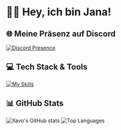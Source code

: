 # 👋🏼 Hey, ich bin Jana!
## 🌐 Meine Präsenz auf Discord

[![Discord Presence](https://lanyard.cnrad.dev/api/709325060980342785)](https://discord.com/users/709325060980342785)

## 💻 Tech Stack & Tools

[![My Skills](https://skillicons.dev/icons?i=python,html,vscode,discord)](https://skillicons.dev)

## 📊 GitHub Stats

![Xavo's GitHub stats](https://github-readme-stats.vercel.app/api?username=qtxmoxn&show_icons=true&theme=tokyonight&hide_title=true)  ![Top Languages](https://github-readme-stats.vercel.app/api/top-langs/?username=qtxmoxn&hide=javascript,html&layout=compact&theme=tokyonight)
